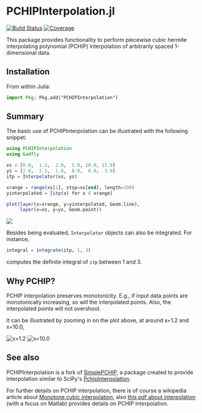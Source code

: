 # PCHIPInterpolation.jl

[![Build Status](https://github.com/gerlero/PCHIPInterpolation.jl/actions/workflows/CI.yml/badge.svg?branch=main)](https://github.com/gerlero/PCHIPInterpolation.jl/actions/workflows/CI.yml?query=branch%3Amain)
[![Coverage](https://codecov.io/gh/gerlero/PCHIPInterpolation.jl/branch/main/graph/badge.svg)](https://codecov.io/gh/gerlero/PCHIPInterpolation.jl)

This package provides functionality to perform piecewise cubic hermite interpolating polynomial (PCHIP)
interpolation of arbitrarily spaced 1-dimensional data.

## Installation
From within Julia:
```jl
import Pkg; Pkg.add("PCHIPInterpolation")
```


## Summary
The basic use of PCHIPInterpolation can be illustrated with the following snippet:
```jl
using PCHIPInterpolation
using Gadfly

xs = [0.0,  1.2,  2.0,  5.0, 10.0, 11.0]
ys = [2.0,  2.1,  1.0,  0.0,  0.0,  3.0]
itp = Interpolator(xs, ys)

xrange = range(xs[1], stop=xs[end], length=100)
yinterpolated = [itp(x) for x ∈ xrange]

plot(layer(x=xrange, y=yinterpolated, Geom.line),
     layer(x=xs, y=ys, Geom.point))
```

![](https://cloud.githubusercontent.com/assets/154866/23104112/e94d7eda-f6c7-11e6-9108-888555ed8d6a.png)

Besides being evaluated, `Interpolator` objects can also be integrated. For instance,
```jl
integral = integrate(itp, 1, 3)
```
computes the definite integral of `itp` between 1 and 3.

## Why PCHIP?
PCHIP interpolation preserves monotonicity.
E.g., if input data points are monotonically increasing, so will the interpolated points.
Also, the interpolated points will not overshoot.

It can be illustrated by zooming in on the plot above, at around x=1.2 and x=10.0,

![x=1.2](https://cloud.githubusercontent.com/assets/154866/23104705/51a5ea66-f6d3-11e6-816f-4f16057428d3.png)
![x=10.0](https://cloud.githubusercontent.com/assets/154866/23104707/577107fa-f6d3-11e6-8832-c25b9a033ba3.png)


## See also

PCHIPInterpolation is a fork of [SimplePCHIP](https://github.com/slabanja/SimplePCHIP), a package created to provide interpolation similar to SciPy's
[PchipInterpolation](https://docs.scipy.org/doc/scipy/reference/generated/scipy.interpolate.PchipInterpolator.html).

For further details on PCHIP interpolation, there is of course a wikipedia article about [Monotone cubic interpolation](https://en.wikipedia.org/wiki/Monotone_cubic_interpolation), also [this pdf about interpolation](https://www.mathworks.com/content/dam/mathworks/mathworks-dot-com/moler/interp.pdf) (with a focus on Matlab) provides details on PCHIP interpolation.
